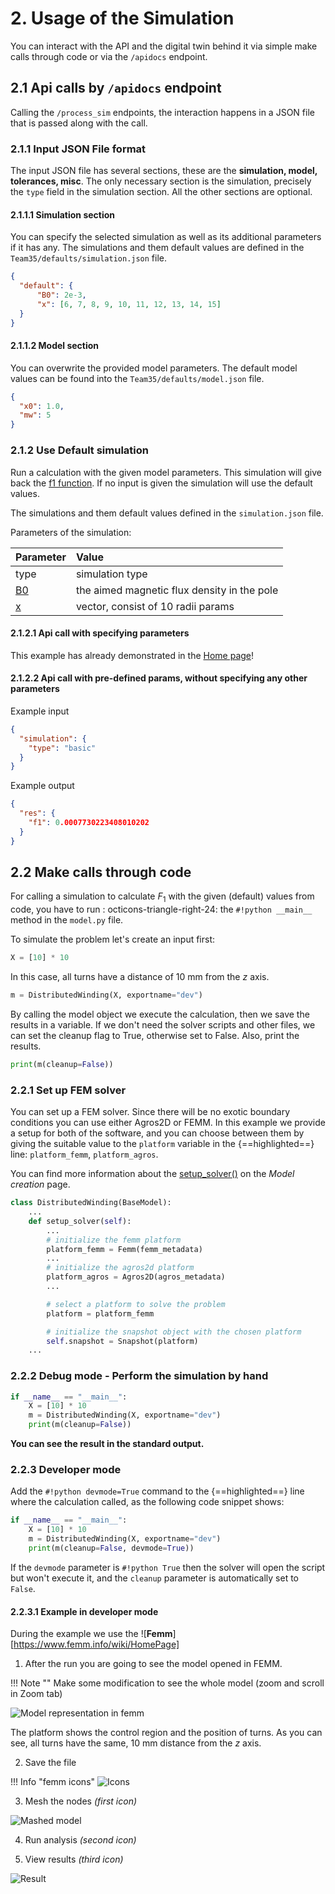 # 2. Usage of the Simulation

You can interact with the API and the digital twin behind it via simple make calls through code or via the `/apidocs`
endpoint.

## 2.1 Api calls by `/apidocs` endpoint

Calling the `/process_sim` endpoints, the interaction happens in a JSON file that is passed along with the call.

### 2.1.1 Input JSON File format

The input JSON file has several sections, these are the **simulation, model, tolerances, misc**. The only necessary
section is the simulation, precisely the `type` field in the simulation section. All the other sections are optional.


#### 2.1.1.1 Simulation section

You can specify the selected simulation as well as its additional parameters if it has any. The simulations and them
default values are defined in the `Team35/defaults/simulation.json` file.

``` json title="simulation.json"
{
  "default": {
      "B0": 2e-3,
      "x": [6, 7, 8, 9, 10, 11, 12, 13, 14, 15]
  }
}
```

#### 2.1.1.2 Model section

You can overwrite the provided model parameters. The default model values can be found into
the `Team35/defaults/model.json` file.

``` json title="model.json"
{
  "x0": 1.0,
  "mw": 5
}
```



### 2.1.2 Use Default simulation

Run a calculation with the given model parameters. This simulation will give back
the [f1 function](index.md#12-the-f_1-function). If no input is given the simulation will use the default values.

The simulations and them default values defined in the `simulation.json` file.

Parameters of the simulation:

| Parameter            | Value                                       |
|:---------------------|:--------------------------------------------|
| type                 | simulation type                             |
| [B0](index.md#b0)    | the aimed magnetic flux density in the pole |
| [x](index.md#radii)  | vector, consist of 10 radii params          |


#### 2.1.2.1 Api call with specifying parameters

This example has already demonstrated in the [Home page](index.md#13-basic-usage-example-over-api-call)!

#### 2.1.2.2 Api call with pre-defined params, without specifying any other parameters

Example input

```json
{
  "simulation": {
    "type": "basic"
  }
}
```

Example output

```json
{
  "res": {
    "f1": 0.0007730223408010202
  }
}
```

## 2.2 Make calls through code

For calling a simulation to calculate $F_1$ with the given (default) values from code, you have to run :
octicons-triangle-right-24: the `#!python __main__` method in the `model.py` file.

To simulate the problem let's create an input first:

```python
X = [10] * 10
```

In this case, all turns have a distance of 10 mm from the $z$ axis.

```python
m = DistributedWinding(X, exportname="dev")
```

By calling the model object we execute the calculation, then we save the results in a variable. If we don't need the
solver scripts and other files, we can set the cleanup flag to True, otherwise set to False. Also, print the results.

```python
print(m(cleanup=False))
```

### 2.2.1 Set up FEM solver

You can set up a FEM solver. Since there will be no exotic boundary conditions you can use either Agros2D or FEMM. In
this example we provide a setup for both of the software, and you can choose between them by giving the suitable value
to the `platform` variable in the {==highlighted==} line: `platform_femm`, `platform_agros`.

You can find more information about the [setup_solver()](#link-to-long-code-example) on the *Model creation* page.

```python hl_lines="13"
class DistributedWinding(BaseModel):
    ...
    def setup_solver(self):
        ...
        # initialize the femm platform
        platform_femm = Femm(femm_metadata)
        ...
        # initialize the agros2d platform
        platform_agros = Agros2D(agros_metadata)
        ...

        # select a platform to solve the problem
        platform = platform_femm

        # initialize the snapshot object with the chosen platform
        self.snapshot = Snapshot(platform)
    ...
```

### 2.2.2 Debug mode - Perform the simulation by hand

```python
if __name__ == "__main__":
    X = [10] * 10
    m = DistributedWinding(X, exportname="dev")
    print(m(cleanup=False))
```

**You can see the result in the standard output.**

### 2.2.3 Developer mode

Add the `#!python devmode=True` command to the {==highlighted==} line where the calculation called, as the following
code snippet shows:

```python hl_lines="4"
if __name__ == "__main__":
    X = [10] * 10
    m = DistributedWinding(X, exportname="dev")
    print(m(cleanup=False, devmode=True))
```

If the `devmode` parameter is `#!python True` then the solver will open the script but won't execute it, and the
`cleanup` parameter is automatically set to `False`.

#### 2.2.3.1 Example in developer mode

During the example we use the ![**Femm**][https://www.femm.info/wiki/HomePage]


1. After the run you are going to see the model opened in FEMM.

!!! Note ""
    Make some modification to see the whole model (zoom and scroll in Zoom tab)

![Model representation in femm](assets/fem/femm-model.png)

The platform shows the control region and the position of turns. As you can see, all turns have the same, 10 mm distance
from the $z$ axis.

2. Save the file

!!! Info "femm icons"
    ![Icons](assets/fem/femm-icons.png)

3. Mesh the nodes *(first icon)*

![Mashed model](assets/fem/fem-model-mashed.png)

4. Run analysis *(second icon)*

5. View results *(third icon)*

![Result](assets/fem/fem-model-result.png)
